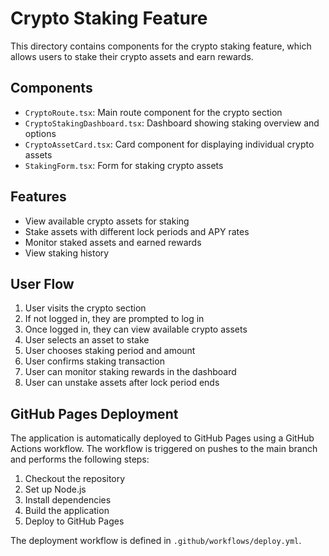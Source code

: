 # Crypto Staking Feature

This directory contains components for the crypto staking feature, which allows users to stake their crypto assets and earn rewards.

## Components

- `CryptoRoute.tsx`: Main route component for the crypto section
- `CryptoStakingDashboard.tsx`: Dashboard showing staking overview and options
- `CryptoAssetCard.tsx`: Card component for displaying individual crypto assets
- `StakingForm.tsx`: Form for staking crypto assets

## Features

- View available crypto assets for staking
- Stake assets with different lock periods and APY rates
- Monitor staked assets and earned rewards
- View staking history

## User Flow

1. User visits the crypto section
2. If not logged in, they are prompted to log in
3. Once logged in, they can view available crypto assets
4. User selects an asset to stake
5. User chooses staking period and amount
6. User confirms staking transaction
7. User can monitor staking rewards in the dashboard
8. User can unstake assets after lock period ends

## GitHub Pages Deployment

The application is automatically deployed to GitHub Pages using a GitHub Actions workflow. The workflow is triggered on pushes to the main branch and performs the following steps:

1. Checkout the repository
2. Set up Node.js
3. Install dependencies
4. Build the application
5. Deploy to GitHub Pages

The deployment workflow is defined in `.github/workflows/deploy.yml`.
